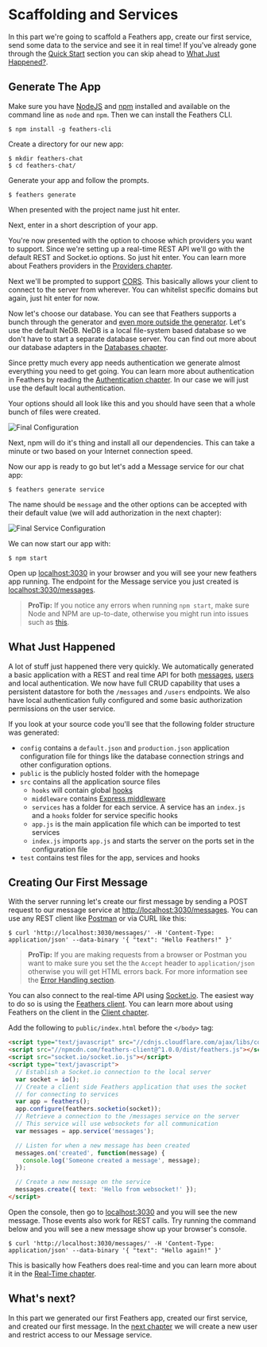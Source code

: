 # Scaffolding and Services

In this part we're going to scaffold a Feathers app, create our first service, send some data to the service and see it in real time! If you've already gone through the [Quick Start](quick-start.md) section you can skip ahead to [What Just Happened?](#what-just-happened).

## Generate The App

Make sure you have [NodeJS](https://nodejs.org) and [npm](http://npmjs.org) installed and available on the command line as `node` and `npm`. Then we can install the Feathers CLI.

```
$ npm install -g feathers-cli
```

Create a directory for our new app:

```
$ mkdir feathers-chat
$ cd feathers-chat/
```

Generate your app and follow the prompts.

```
$ feathers generate
```

When presented with the project name just hit enter.

Next, enter in a short description of your app.

You're now presented with the option to choose which providers you want to support. Since we're setting up a real-time REST API we'll go with the default REST and Socket.io options. So just hit enter. You can learn more about Feathers providers in the [Providers chapter](../real-time/readme.md).

Next we'll be prompted to support [CORS](https://developer.mozilla.org/en-US/docs/Web/HTTP/Access_control_CORS). This basically allows your client to connect to the server from wherever. You can whitelist specific domains but again, just hit enter for now.

Now let's choose our database. You can see that Feathers supports a bunch through the generator and [even more outside the generator](../databases/readme.md). Let's use the default NeDB. NeDB is a local file-system based database so we don't have to start a separate database server. You can find out more about our database adapters in the [Databases chapter](../databases/readme.md).

Since pretty much every app needs authentication we generate almost everything you need to get going. You can learn more about authentication in Feathers by reading the [Authentication chapter](../authentication/readme.md). In our case we will just use the default local authentication.

Your options should all look like this and you should have seen that a whole bunch of files were created.

![Final Configuration](./assets/generator-summary.png)

Next, npm will do it's thing and install all our dependencies. This can take a minute or two based on your Internet connection speed.

Now our app is ready to go but let's add a Message service for our chat app:

```
$ feathers generate service
```

The name should be `message` and the other options can be accepted with their default value (we will add authorization in the next chapter):

![Final Service Configuration](./assets/message-service.png)

We can now start our app with:

```
$ npm start
```

Open up [localhost:3030](http://localhost:3030) in your browser and you will see your new feathers app running. The endpoint for the Message service you just created is [localhost:3030/messages](http://localhost:3030/messages).

> **ProTip:** If you notice any errors when running `npm start`, make sure Node and NPM are up-to-date, otherwise you might run into issues such as [this](https://github.com/feathersjs/generator-feathers/issues/78).

## What Just Happened

A lot of stuff just happened there very quickly. We automatically generated a basic application with a REST and real time API for both [messages](http://localhost:3030/messages), [users](http://localhost:3030/users) and local authentication. We now have full CRUD capability that uses a persistent datastore for both the `/messages` and `/users` endpoints. We also have local authentication fully configured and some basic authorization permissions on the user service.

If you look at your source code you'll see that the following folder structure was generated:

- `config` contains a `default.json` and `production.json` application configuration file for things like the database connection strings and other configuration options.
- `public` is the publicly hosted folder with the homepage
- `src` contains all the application source files
  - `hooks` will contain global [hooks](../hooks/readme.md)
  - `middleware` contains [Express middleware](../middleware/readme.md)
  - `services` has a folder for each service. A service has an `index.js` and a `hooks` folder for service specific hooks
  - `app.js` is the main application file which can be imported to test services
  - `index.js` imports `app.js` and starts the server on the ports set in the configuration file
- `test` contains test files for the app, services and hooks

## Creating Our First Message

With the server running let's create our first message by sending a POST request to our message service at [http://localhost:3030/messages](http://localhost:3030/messages). You can use any REST client like [Postman](https://chrome.google.com/webstore/detail/postman/fhbjgbiflinjbdggehcddcbncdddomop?hl=en) or via CURL like this:

```
$ curl 'http://localhost:3030/messages/' -H 'Content-Type: application/json' --data-binary '{ "text": "Hello Feathers!" }'
```

> **ProTip:** If you are making requests from a browser or Postman you want to make sure you set the the `Accept` header to `application/json` otherwise you will get HTML errors back. For more information see the [Error Handling section](../middleware/error-handling.md).

You can also connect to the real-time API using [Socket.io](../real-time/socket-io.md). The easiest way to do so is using the [Feathers client](../clients/feathers.md). You can learn more about using Feathers on the client in the [Client chapter](../clients/readme.md).

Add the following to `public/index.html` before the `</body>` tag:

```html
<script type="text/javascript" src="//cdnjs.cloudflare.com/ajax/libs/core-js/2.1.4/core.min.js"></script>
<script src="//npmcdn.com/feathers-client@^1.0.0/dist/feathers.js"></script>
<script src="socket.io/socket.io.js"></script>
<script type="text/javascript">
  // Establish a Socket.io connection to the local server
  var socket = io();
  // Create a client side Feathers application that uses the socket
  // for connecting to services
  var app = feathers();
  app.configure(feathers.socketio(socket));
  // Retrieve a connection to the /messages service on the server
  // This service will use websockets for all communication
  var messages = app.service('messages');

  // Listen for when a new message has been created
  messages.on('created', function(message) {
    console.log('Someone created a message', message);
  });

  // Create a new message on the service
  messages.create({ text: 'Hello from websocket!' });
</script>
```

Open the console, then go to [localhost:3030](http://localhost:3030) and you will see the new message. Those events also work for REST calls. Try running the command below and you will see a new message show up your browser's console.

```
$ curl 'http://localhost:3030/messages/' -H 'Content-Type: application/json' --data-binary '{ "text": "Hello again!" }'
```

This is basically how Feathers does real-time and you can learn more about it in the [Real-Time chapter](../real-time/readme.md).

## What's next?

In this part we generated our first Feathers app, created our first service, and created our first message. In the [next chapter](user-management.md) we will create a new user and restrict access to our Message service.
